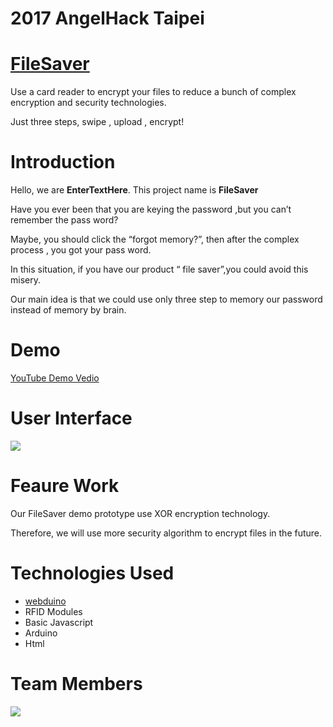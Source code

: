 # 2017 AngelHack Taipei

# [FileSaver](https://bin.webduino.io/sevon/1/edit?output)
Use a card reader to encrypt your files to reduce a bunch of complex encryption and security technologies.

Just three steps, swipe , upload , encrypt!

# Introduction
Hello, we are **EnterTextHere**. This project name is **FileSaver**

Have you ever been that you are keying the password ,but you can’t remember the pass word?

Maybe, you should click the “forgot memory?”, then after the complex process , you got your pass word.  

In this situation, if you have our product “ file saver”,you could avoid this misery.

Our main idea is that we could use only three step to memory our password instead of memory by brain.

# Demo

[YouTube Demo Vedio](https://www.youtube.com/watch?v=Yxo3898we7Q&feature=youtu.be)

# User Interface

![](https://i.imgur.com/nv7xyeS.png)

# Feaure Work
Our FileSaver demo prototype use XOR encryption technology.

Therefore, we will use more security algorithm to encrypt files in the future.

# Technologies Used
- [webduino](https://webduino.io/)
- RFID Modules 
- Basic Javascript 
- Arduino 
- Html 

# Team Members

![](https://i.imgur.com/FeNcHNl.png)

